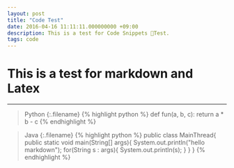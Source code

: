```yaml
---
layout: post
title: "Code Test"
date: 2016-04-16 11:11:11.000000000 +09:00
description: This is a test for Code Snippets Test.
tags: code
---
```


# This is a test for markdown and Latex

----

>Python
{:.filename}
{% highlight python %}
def fun(a, b, c):
    return a * b - c
{% endhighlight %}


>Java
{:.filename}
{% highlight python %}
public class MainThread{
    public static void main(String[] args){
        System.out.println("hello markdown");
        for(String s : args){
            System.out.println(s);
        }
    }
}
{% endhighlight %}

